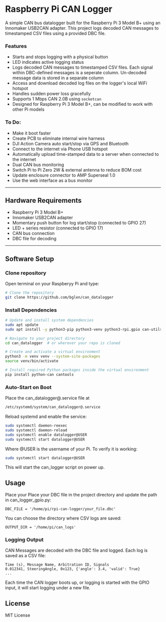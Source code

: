 # Raspberry Pi CAN Logger

A simple CAN bus datalogger built for the Raspberry Pi 3 Model B+ using an Innomaker USB2CAN adapter. This project logs decoded CAN messages to timestamped CSV files using a provided DBC file.

### Features
- Starts and stops logging with a physical button
- LED indicates active logging status
- Logs decoded CAN messages to timestamped CSV files. Each signal within DBC-defined messages is a seperate column. Un-decoded message data is stored in a separate column
- Access and download decoded log files on the logger's local WiFi hotspot
- Handles sudden power loss gracefully
- Supports 1 Mbps CAN 2.0B using `socketcan`
- Designed for Raspberry Pi 3 Model B+, can be modified to work with other Pi models 

### To Do:
- Make it boot faster
- Create PCB to eliminate internal wire harness
- DJI Action Camera auto start/stop via GPS and Bluetooth
- Connect to the internet via Phone USB hotspot
- Automatically upload time-stamped data to a server when connected to the internet
- Dual CAN bus monitoring
- Switch Pi to Pi Zero 2W & external antenna to reduce BOM cost
- Update enclosure connector to AMP Superseal 1.0
- Use the web interface as a bus monitor

---

## Hardware Requirements

- Raspberry Pi 3 Model B+
- Innomaker USB2CAN adapter
- Momentary push button for log start/stop (connected to GPIO 27)
- LED + series resistor (connected to GPIO 17)
- CAN bus connection
- DBC file for decoding

---

## Software Setup

### Clone repository
Open terminal on your Raspberyy Pi and type:
```bash
# Clone the repository
git clone https://github.com/bglen/can_datalogger
```

### Install Dependencies

```bash
# Update and install system dependencies
sudo apt update
sudo apt install -y python3-pip python3-venv python3-rpi.gpio can-utils

# Navigate to your project directory
cd can_datalogger  # or wherever your repo is cloned

# Create and activate a virtual environment
python3 -m venv venv --system-site-packages
source venv/bin/activate

# Install required Python packages inside the virtual environment
pip install python-can cantools
```

### Auto-Start on Boot
Place the can_datalogger@.service file at
```bash
/etc/systemd/system/can_datalogger@.service
```
Reload systemd and enable the service:
```bash
sudo systemctl daemon-reexec
sudo systemctl daemon-reload
sudo systemctl enable datalogger@USER
sudo systemctl start datalogger@USER
```
Where @USER is the username of your Pi. To verify it is working:
```bash
sudo systemctl start datalogger@USER
```


This will start the can_logger script on power up.

## Usage
Place your Place your DBC file in the project directory and update the path in can_logger_gpio.py:
```
DBC_FILE = '/home/pi/rpi-can-logger/your_file.dbc'
```
You can choose the directory where CSV logs are saved:
```
OUTPUT_DIR = '/home/pi/can_logs'
```

### Logging Output
CAN Messages are decoded with the DBC file and logged. Each log is saved as a CSV file:
```
Time (s), Message Name, Arbitration ID, Signals
0.012341, SteeringAngle, 0x123, {'angle': 3.4, 'valid': True}
...
```
Each time the CAN logger boots up, or logging is started with the GPIO input, it will start logging under a new file.

## License
MIT License